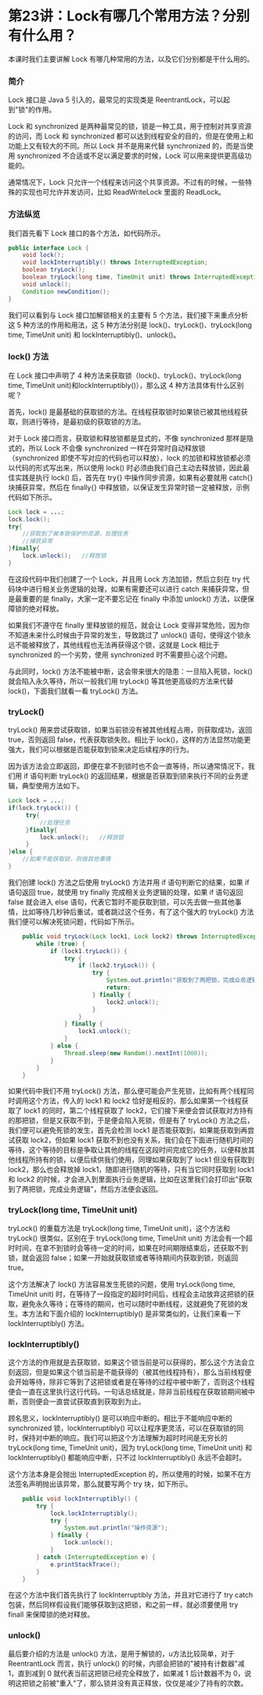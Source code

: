 # 第23讲：Lock有哪几个常用方法？分别有什么用？

本课时我们主要讲解 Lock 有哪几种常用的方法，以及它们分别都是干什么用的。

### 简介

Lock 接口是 Java 5 引入的，最常见的实现类是 ReentrantLock，可以起到"锁"的作用。

Lock 和 synchronized 是两种最常见的锁，锁是一种工具，用于控制对共享资源的访问，而 Lock 和 synchronized 都可以达到线程安全的目的，但是在使用上和功能上又有较大的不同。所以 Lock 并不是用来代替 synchronized 的，而是当使用 synchronized 不合适或不足以满足要求的时候，Lock 可以用来提供更高级功能的。

通常情况下，Lock 只允许一个线程来访问这个共享资源。不过有的时候，一些特殊的实现也可允许并发访问，比如 ReadWriteLock 里面的 ReadLock。

### 方法纵览

我们首先看下 Lock 接口的各个方法，如代码所示。

```java
public interface Lock {
    void lock();
    void lockInterruptibly() throws InterruptedException;
    boolean tryLock();
    boolean tryLock(long time, TimeUnit unit) throws InterruptedException;
    void unlock();
    Condition newCondition();
}
```

我们可以看到与 Lock 接口加解锁相关的主要有 5 个方法，我们接下来重点分析这 5 种方法的作用和用法，这 5 种方法分别是 lock()、tryLock()、tryLock(long time, TimeUnit unit) 和 lockInterruptibly()、unlock()。

### lock() 方法

在 Lock 接口中声明了 4 种方法来获取锁（lock()、tryLock()、tryLock(long time, TimeUnit unit)和lockInterruptibly()），那么这 4 种方法具体有什么区别呢？

首先，lock() 是最基础的获取锁的方法。在线程获取锁时如果锁已被其他线程获取，则进行等待，是最初级的获取锁的方法。

对于 Lock 接口而言，获取锁和释放锁都是显式的，不像 synchronized 那样是隐式的，所以 Lock 不会像 synchronized 一样在异常时自动释放锁（synchronized 即使不写对应的代码也可以释放），lock 的加锁和释放锁都必须以代码的形式写出来，所以使用 lock() 时必须由我们自己主动去释放锁，因此最佳实践是执行 lock() 后，首先在 try{} 中操作同步资源，如果有必要就用 catch{} 块捕获异常，然后在 finally{} 中释放锁，以保证发生异常时锁一定被释放，示例代码如下所示。

```java
Lock lock = ...;
lock.lock();
try{
    //获取到了被本锁保护的资源，处理任务
    //捕获异常
}finally{
    lock.unlock();   //释放锁
}
```

在这段代码中我们创建了一个 Lock，并且用 Lock 方法加锁，然后立刻在 try 代码块中进行相关业务逻辑的处理，如果有需要还可以进行 catch 来捕获异常，但是最重要的是 finally，大家一定不要忘记在 finally 中添加 unlock() 方法，以便保障锁的绝对释放。

如果我们不遵守在 finally 里释放锁的规范，就会让 Lock 变得非常危险，因为你不知道未来什么时候由于异常的发生，导致跳过了 unlock() 语句，使得这个锁永远不能被释放了，其他线程也无法再获得这个锁，这就是 Lock 相比于 synchronized 的一个劣势，使用 synchronized 时不需要担心这个问题。

与此同时，lock() 方法不能被中断，这会带来很大的隐患：一旦陷入死锁，lock() 就会陷入永久等待，所以一般我们用 tryLock() 等其他更高级的方法来代替 lock()，下面我们就看一看 tryLock() 方法。

### tryLock()

tryLock() 用来尝试获取锁，如果当前锁没有被其他线程占用，则获取成功，返回 true，否则返回 false，代表获取锁失败。相比于 lock()，这样的方法显然功能更强大，我们可以根据是否能获取到锁来决定后续程序的行为。

因为该方法会立即返回，即便在拿不到锁时也不会一直等待，所以通常情况下，我们用 if 语句判断 tryLock() 的返回结果，根据是否获取到锁来执行不同的业务逻辑，典型使用方法如下。

```java
Lock lock = ...;
if(lock.tryLock()) {
     try{
         //处理任务
     }finally{
         lock.unlock();   //释放锁
     } 
}else {
    //如果不能获取锁，则做其他事情
}
```

我们创建 lock() 方法之后使用 tryLock() 方法并用 if 语句判断它的结果，如果 if 语句返回 true，就使用 try finally 完成相关业务逻辑的处理，如果 if 语句返回 false 就会进入 else 语句，代表它暂时不能获取到锁，可以先去做一些其他事情，比如等待几秒钟后重试，或者跳过这个任务，有了这个强大的 tryLock() 方法我们便可以解决死锁问题，代码如下所示。

```java
    public void tryLock(Lock lock1, Lock lock2) throws InterruptedException {
        while (true) {
            if (lock1.tryLock()) {
                try {
                    if (lock2.tryLock()) {
                        try {
                            System.out.println("获取到了两把锁，完成业务逻辑");
                            return;
                        } finally {
                            lock2.unlock();
                        }
                    }
                } finally {
                    lock1.unlock();
                }
            } else {
                Thread.sleep(new Random().nextInt(1000));
            }
        }
    }
```

如果代码中我们不用 tryLock() 方法，那么便可能会产生死锁，比如有两个线程同时调用这个方法，传入的 lock1 和 lock2 恰好是相反的，那么如果第一个线程获取了 lock1 的同时，第二个线程获取了 lock2，它们接下来便会尝试获取对方持有的那把锁，但是又获取不到，于是便会陷入死锁，但是有了 tryLock() 方法之后，我们便可以避免死锁的发生，首先会检测 lock1 是否能获取到，如果能获取到再尝试获取 lock2，但如果 lock1 获取不到也没有关系，我们会在下面进行随机时间的等待，这个等待的目标是争取让其他的线程在这段时间完成它的任务，以便释放其他线程所持有的锁，以便后续供我们使用，同理如果获取到了 lock1 但没有获取到 lock2，那么也会释放掉 lock1，随即进行随机的等待，只有当它同时获取到 lock1 和 lock2 的时候，才会进入到里面执行业务逻辑，比如在这里我们会打印出"获取到了两把锁，完成业务逻辑"，然后方法便会返回。

### tryLock(long time, TimeUnit unit)

tryLock() 的重载方法是 tryLock(long time, TimeUnit unit)，这个方法和 tryLock() 很类似，区别在于 tryLock(long time, TimeUnit unit) 方法会有一个超时时间，在拿不到锁时会等待一定的时间，如果在时间期限结束后，还获取不到锁，就会返回 false；如果一开始就获取锁或者等待期间内获取到锁，则返回 true。

这个方法解决了 lock() 方法容易发生死锁的问题，使用 tryLock(long time, TimeUnit unit) 时，在等待了一段指定的超时时间后，线程会主动放弃这把锁的获取，避免永久等待；在等待的期间，也可以随时中断线程，这就避免了死锁的发生。本方法和下面介绍的 lockInterruptibly() 是非常类似的，让我们来看一下 lockInterruptibly() 方法。

### lockInterruptibly()

这个方法的作用就是去获取锁，如果这个锁当前是可以获得的，那么这个方法会立刻返回，但是如果这个锁当前是不能获得的（被其他线程持有），那么当前线程便会开始等待，除非它等到了这把锁或者是在等待的过程中被中断了，否则这个线程便会一直在这里执行这行代码。一句话总结就是，除非当前线程在获取锁期间被中断，否则便会一直尝试获取直到获取到为止。

顾名思义，lockInterruptibly() 是可以响应中断的。相比于不能响应中断的 synchronized 锁，lockInterruptibly() 可以让程序更灵活，可以在获取锁的同时，保持对中断的响应。我们可以把这个方法理解为超时时间是无穷长的 tryLock(long time, TimeUnit unit)，因为 tryLock(long time, TimeUnit unit) 和 lockInterruptibly() 都能响应中断，只不过 lockInterruptibly() 永远不会超时。

这个方法本身是会抛出 InterruptedException 的，所以使用的时候，如果不在方法签名声明抛出该异常，那么就要写两个 try 块，如下所示。

```java
    public void lockInterruptibly() {
        try {
            lock.lockInterruptibly();
            try {
                System.out.println("操作资源");
            } finally {
                lock.unlock();
            }
        } catch (InterruptedException e) {
            e.printStackTrace();
        }
    }
```

在这个方法中我们首先执行了 lockInterruptibly 方法，并且对它进行了 try catch 包装，然后同样假设我们能够获取到这把锁，和之前一样，就必须要使用 try finall 来保障锁的绝对释放。

### unlock()

最后要介绍的方法是 unlock() 方法，是用于解锁的，u方法比较简单，对于 ReentrantLock 而言，执行 unlock() 的时候，内部会把锁的"被持有计数器"减 1，直到减到 0 就代表当前这把锁已经完全释放了，如果减 1 后计数器不为 0，说明这把锁之前被"重入"了，那么锁并没有真正释放，仅仅是减少了持有的次数。

